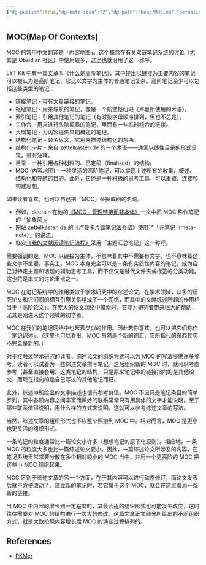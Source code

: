 ```yaml
---
{"dg-publish":true,"dg-note-icon":"2","dg-path":"Nexp/MOC.md","permalink":"/Nexp/MOC/","dgPassFrontmatter":true,"noteIcon":"2","created":"2024-10-23T22:38:05.000+08:00","updated":"2024-10-31T23:05:46.228+08:00"}
---
```


## MOC(Map Of Contexts)

MOC 的常用中文翻译是「内容地图」。这个概念在有关双链笔记系统的讨论（尤其是 Obsidian 社区）中使用较多，这里也就沿用了这一称呼。

LYT Kit 中有一篇文章叫《什么是高阶笔记》，其中提出以链接为主要内容的笔记可以被认为是高阶笔记，它比以文字为主体的普通笔记复杂。高阶笔记至少可以包括这些类型的笔记：

- 链接笔记 - 带有大量链接的笔记。
- 枢纽笔记 - 用来导航的笔记，像是一个航空枢纽港（卢曼所使用的术语）。
- 索引笔记 - 引用其他笔记的笔记（有时按字母顺序排列，但也不总是）。
- 工作台 - 用来进行头脑风暴的笔记，里面有一些临时组合的链接。
- 大纲笔记 - 为内容提供早期概述的笔记。
- 结构化笔记 - 顾名思义，它用来描述结构化的东西。
- 结构化卡片 - 来自 zettelkasten.de 的一个术语——通常以线性目录的形式呈现，带有注释。
- 目录 - 一种引用各种材料的、已定稿（finalized）的结构。
- MOC (内容地图) - 一种灵活的高阶笔记，可以实现上述所有的收集、概述、结构化和导航的目的。此外，它还是一种积极的思考工具，可以重塑、连接和构建思想。

如果读者喜欢，也可以自己把「MOC」替换成别的名词。

- 例如，deerain 在他的[《MOC - 管理链接而非本体》](https://www.yuque.com/deerain/gannbs/hb0gsd)一文中把 MOC 称作笔记的「抽象层」。
- 网站 zettelkasten.de 的[《卢曼卡片盒笔记法介绍》](https://zettelkasten.de/introduction/zh/#%E7%BB%93%E6%9E%84%E5%8C%96%E7%AC%94%E8%AE%B0-structure-note)使用了「元笔记（meta-note）」的说法。
- 临安[《我的文献阅读笔记流程》](https://forum-zh.obsidian.md/t/topic/292#heading-3)采用「主题汇总笔记」这一称呼。

需要强调的是，MOC 以链接为主体，不意味着其中不需要有文字，也不意味着这些文字不重要。事实上，MOC 本身完全可以是一条有实质性内容的笔记，成为自己对特定主题和话题的辅助思考工具，而不仅仅是替代文件夹或标签的分类功能。这也将是本文的讨论重点之一。

MOC 在笔记系统中的作用类似于学术研究中的综述论文。在学术领域，众多的研究论文和它们间的相互引用关系组成了一个网络，而其中的文献综述所起的作用相当于「高阶论文」。在庞大的论文网络中摸索时，它能为研究者带来很大的帮助，尤其是刚进入这个领域的初学者。

MOC 在我们的笔记网络中也起着类似的作用。因此若你喜欢，也可以把它们称作「笔记综述」。（这里也可以看出，MOC 虽然是个新的词汇，它所指代的东西其实不完全是新的。）

对于接触过学术研究的读者，综述论文的组织方式可以为 MOC 的写法提供许多参考。读者可以试着为一些综述文章撰写笔记。之后组织新的 MOC 时，就可以考虑参考（甚至直接套用）这类笔记的结构，只是原来笔记中的链接指向的是其他论文，而现在指向的是自己写过的其他笔记而已。

此外，综述中所给出的文字描述也很有参考价值。MOC 不应只是笔记条目的简单罗列，其中各项内容之间丰富而微妙的联系常常只有用具体的文字才能说明。至于哪些联系值得说明，用什么样的方式来说明，这就可以参考综述文章的写法。

当然，综述文章的组织形式也不应整个照搬到 MOC 中。相对而言，MOC 是更小也更灵活的组织形式。

一条笔记的粒度通常比一篇论文小许多（想想笔记的原子化原则）。相应地，一条 MOC 的粒度大多也比一篇综述论文要小。因此，一篇综述论文所涉及的内容，在笔记系统里常常要分散在多个相对较小的 MOC 当中，并用一个更高阶的 MOC 把这些小 MOC 组织起来。

MOC 区别于综述文章的另一个方面，在于其内容可以进行动态修订，而论文发表后就不方便改动了。建立新的笔记时，若它属于这个 MOC，就会在这里增添一条新的链接。

当 MOC 中内容的增长到一定程度时，其最合适的组织形式也可能发生改变，这时往往需要对 MOC 的结构进行一次大的修改。这篇文章正文部分所给出的不同组织方式，就是大致按照内容增长后 MOC 的演变过程排列的。

## References

- [PKMer](https://pkmer.cn/)
